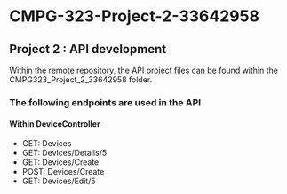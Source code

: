 # CMPG-323-Project-2-33642958
## Project 2 : API development

Within the remote repository, the API project files can be found within the CMPG323_Project_2_33642958 folder.

### The following endpoints are used in the API
#### Within DeviceController
- GET: Devices
- GET: Devices/Details/5
- GET: Devices/Create
- POST: Devices/Create
- GET: Devices/Edit/5
